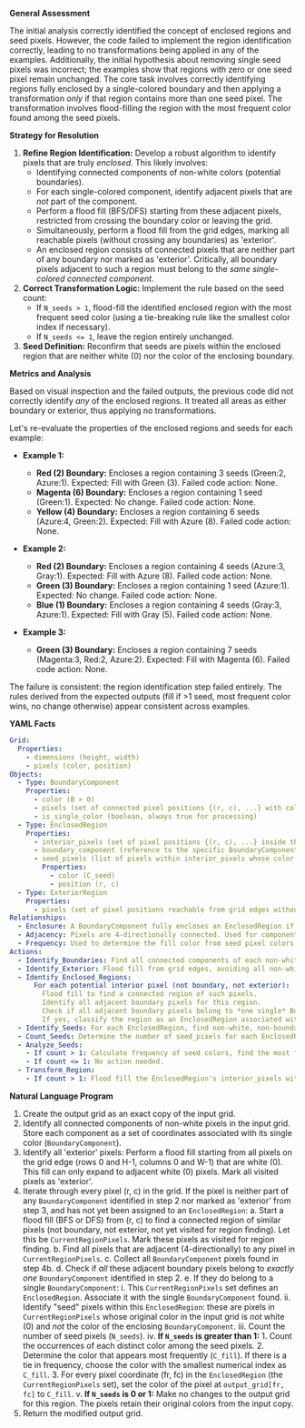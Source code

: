 **General Assessment**

The initial analysis correctly identified the concept of enclosed regions and seed pixels. However, the code failed to implement the region identification correctly, leading to no transformations being applied in any of the examples. Additionally, the initial hypothesis about removing single seed pixels was incorrect; the examples show that regions with zero or one seed pixel remain unchanged. The core task involves correctly identifying regions fully enclosed by a single-colored boundary and then applying a transformation *only* if that region contains more than one seed pixel. The transformation involves flood-filling the region with the most frequent color found among the seed pixels.

**Strategy for Resolution**

1.  **Refine Region Identification:** Develop a robust algorithm to identify pixels that are truly *enclosed*. This likely involves:
    *   Identifying connected components of non-white colors (potential boundaries).
    *   For each single-colored component, identify adjacent pixels that are *not* part of the component.
    *   Perform a flood fill (BFS/DFS) starting from these adjacent pixels, restricted from crossing the boundary color or leaving the grid.
    *   Simultaneously, perform a flood fill from the grid edges, marking all reachable pixels (without crossing any boundaries) as 'exterior'.
    *   An enclosed region consists of connected pixels that are neither part of any boundary nor marked as 'exterior'. Critically, all boundary pixels adjacent to such a region must belong to the *same single-colored connected component*.
2.  **Correct Transformation Logic:** Implement the rule based on the seed count:
    *   If `N_seeds > 1`, flood-fill the identified enclosed region with the most frequent seed color (using a tie-breaking rule like the smallest color index if necessary).
    *   If `N_seeds <= 1`, leave the region entirely unchanged.
3.  **Seed Definition:** Reconfirm that seeds are pixels within the enclosed region that are neither white (0) nor the color of the enclosing boundary.

**Metrics and Analysis**

Based on visual inspection and the failed outputs, the previous code did not correctly identify *any* of the enclosed regions. It treated all areas as either boundary or exterior, thus applying no transformations.

Let's re-evaluate the properties of the enclosed regions and seeds for each example:

*   **Example 1:**
    *   **Red (2) Boundary:** Encloses a region containing 3 seeds (Green:2, Azure:1). Expected: Fill with Green (3). Failed code action: None.
    *   **Magenta (6) Boundary:** Encloses a region containing 1 seed (Green:1). Expected: No change. Failed code action: None.
    *   **Yellow (4) Boundary:** Encloses a region containing 6 seeds (Azure:4, Green:2). Expected: Fill with Azure (8). Failed code action: None.

*   **Example 2:**
    *   **Red (2) Boundary:** Encloses a region containing 4 seeds (Azure:3, Gray:1). Expected: Fill with Azure (8). Failed code action: None.
    *   **Green (3) Boundary:** Encloses a region containing 1 seed (Azure:1). Expected: No change. Failed code action: None.
    *   **Blue (1) Boundary:** Encloses a region containing 4 seeds (Gray:3, Azure:1). Expected: Fill with Gray (5). Failed code action: None.

*   **Example 3:**
    *   **Green (3) Boundary:** Encloses a region containing 7 seeds (Magenta:3, Red:2, Azure:2). Expected: Fill with Magenta (6). Failed code action: None.

The failure is consistent: the region identification step failed entirely. The rules derived from the expected outputs (fill if >1 seed, most frequent color wins, no change otherwise) appear consistent across examples.

**YAML Facts**


```yaml
Grid:
  Properties:
    - dimensions (height, width)
    - pixels (color, position)
Objects:
  - Type: BoundaryComponent
    Properties:
      - color (B > 0)
      - pixels (set of connected pixel positions {(r, c), ...} with color B)
      - is_single_color (boolean, always true for processing)
  - Type: EnclosedRegion
    Properties:
      - interior_pixels (set of pixel positions {(r, c), ...} inside the boundary)
      - boundary_component (reference to the specific BoundaryComponent enclosing it)
      - seed_pixels (list of pixels within interior_pixels whose color is not white (0) and not the boundary_component.color)
        Properties:
          - color (C_seed)
          - position (r, c)
  - Type: ExteriorRegion
    Properties:
      - pixels (set of pixel positions reachable from grid edges without crossing any non-white pixel)
Relationships:
  - Enclosure: A BoundaryComponent fully encloses an EnclosedRegion if all paths from any interior_pixel to the grid edge must cross a pixel belonging to that specific BoundaryComponent. Pixels adjacent to the EnclosedRegion must *only* be part of that BoundaryComponent or other interior_pixels of the same region.
  - Adjacency: Pixels are 4-directionally connected. Used for component finding, exterior/interior determination, and identifying seeds adjacent to boundaries.
  - Frequency: Used to determine the fill color from seed pixel colors within an EnclosedRegion.
Actions:
  - Identify_Boundaries: Find all connected components of each non-white color.
  - Identify_Exterior: Flood fill from grid edges, avoiding all non-white pixels, to mark the ExteriorRegion.
  - Identify_Enclosed_Regions:
      For each potential interior pixel (not boundary, not exterior):
        Flood fill to find a connected region of such pixels.
        Identify all adjacent boundary pixels for this region.
        Check if all adjacent boundary pixels belong to *one single* BoundaryComponent identified earlier.
        If yes, classify the region as an EnclosedRegion associated with that BoundaryComponent.
  - Identify_Seeds: For each EnclosedRegion, find non-white, non-boundary pixels within its interior_pixels.
  - Count_Seeds: Determine the number of seed_pixels for each EnclosedRegion.
  - Analyze_Seeds:
    - If count > 1: Calculate frequency of seed colors, find the most frequent color (C_fill). If tie, use smallest color index.
    - If count <= 1: No action needed.
  - Transform_Region:
    - If count > 1: Flood fill the EnclosedRegion's interior_pixels with C_fill in the output grid.
```


**Natural Language Program**

1.  Create the output grid as an exact copy of the input grid.
2.  Identify all connected components of non-white pixels in the input grid. Store each component as a set of coordinates associated with its single color (`BoundaryComponent`).
3.  Identify all 'exterior' pixels: Perform a flood fill starting from all pixels on the grid edge (rows 0 and H-1, columns 0 and W-1) that are white (0). This fill can only expand to adjacent white (0) pixels. Mark all visited pixels as 'exterior'.
4.  Iterate through every pixel (r, c) in the grid. If the pixel is neither part of any `BoundaryComponent` identified in step 2 nor marked as 'exterior' from step 3, and has not yet been assigned to an `EnclosedRegion`:
    a.  Start a flood fill (BFS or DFS) from (r, c) to find a connected region of similar pixels (not boundary, not exterior, not yet visited for region finding). Let this be `CurrentRegionPixels`. Mark these pixels as visited for region finding.
    b.  Find all pixels that are adjacent (4-directionally) to any pixel in `CurrentRegionPixels`.
    c.  Collect all `BoundaryComponent` pixels found in step 4b.
    d.  Check if *all* these adjacent boundary pixels belong to *exactly one* `BoundaryComponent` identified in step 2.
    e.  If they do belong to a single `BoundaryComponent`:
        i.  This `CurrentRegionPixels` set defines an `EnclosedRegion`. Associate it with the single `BoundaryComponent` found.
        ii. Identify "seed" pixels within this `EnclosedRegion`: these are pixels in `CurrentRegionPixels` whose original color in the input grid is *not* white (0) and *not* the color of the enclosing `BoundaryComponent`.
        iii. Count the number of seed pixels (`N_seeds`).
        iv. **If `N_seeds` is greater than 1:**
            1.  Count the occurrences of each distinct color among the seed pixels.
            2.  Determine the color that appears most frequently (`C_fill`). If there is a tie in frequency, choose the color with the smallest numerical index as `C_fill`.
            3.  For every pixel coordinate (fr, fc) in the `EnclosedRegion` (the `CurrentRegionPixels` set), set the color of the pixel at `output_grid[fr, fc]` to `C_fill`.
        v. **If `N_seeds` is 0 or 1:** Make no changes to the output grid for this region. The pixels retain their original colors from the input copy.
5.  Return the modified output grid.